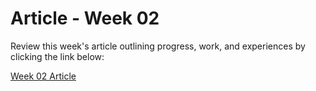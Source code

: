 <h1>Article - Week 02</h1>
<p>Review this week's article outlining progress, work, and experiences by clicking the link below:</p>
<a href="https://medium.com/@abdulrehmantahir12367/the-second-week-100-days-of-bytewise-e1d69c690108" alt="Article Link">Week 02 Article</a>
